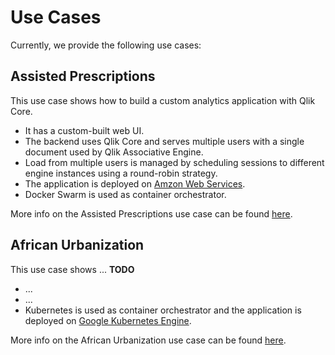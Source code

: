 # Use Cases

Currently, we provide the following use cases:

## Assisted Prescriptions

This use case shows how to build a custom analytics application with Qlik Core.

* It has a custom-built web UI.
* The backend uses Qlik Core and serves multiple users with a single document used by Qlik Associative Engine.
* Load from multiple users is managed by scheduling sessions to different engine instances using a round-robin strategy.
* The application is deployed on [Amzon Web Services](https://aws.amazon.com/).
* Docker Swarm is used as container orchestrator.

More info on the Assisted Prescriptions use case can be found [here](./use-cases/assisted-prescriptions.md).

## African Urbanization

This use case shows ... **TODO**

* ...
* ...
* Kubernetes is used as container orchestrator and the application is deployed on
  [Google Kubernetes Engine](https://cloud.google.com/kubernetes-engine/).

More info on the African Urbanization use case can be found [here](./use-cases/african-urbanization.md).
